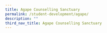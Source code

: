 ```yaml
---
title: Agape Counselling Sanctuary
permalink: /student-development/agape/
description: ""
third_nav_title: Agape Counselling Sanctuary
---
```

